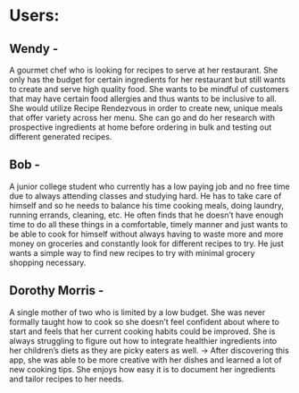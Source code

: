 # Users:

## Wendy - 
A gourmet chef who is looking for recipes to serve at her restaurant. 
She only has the budget for certain ingredients for her restaurant but still
wants to create and serve high quality food. She wants to be mindful of customers 
that may have certain food allergies and thus wants to be inclusive to all. She 
would utilize Recipe Rendezvous in order to create new, unique meals that offer 
variety across her menu. She can go and do her research with prospective ingredients
at home before ordering in bulk and testing out different generated recipes.

## Bob - 
A junior college student who currently has a low paying job and no free 
time due to always attending classes and studying hard. He has to take care of 
himself and so he needs to balance his time cooking meals, doing laundry, running 
errands, cleaning, etc. He often finds that he doesn’t have enough time to do all 
these things in a comfortable, timely manner and just wants to be able to cook for 
himself without always having to waste more and more money on groceries and 
constantly look for different recipes to try. He just wants a simple way to find 
new recipes to try with minimal grocery shopping necessary. 

## Dorothy Morris - 
A single mother of two who is limited by a low budget. 
She was never formally taught how to cook so she doesn’t feel confident about
where to start and feels that her current cooking habits could be improved. She 
is always struggling to figure out how to integrate healthier ingredients into 
her children’s diets as they are picky eaters as well. → After discovering this 
app, she was able to be more creative with her dishes and learned a lot of new 
cooking tips. She enjoys how easy it is to document her ingredients and tailor 
recipes to her needs. 
